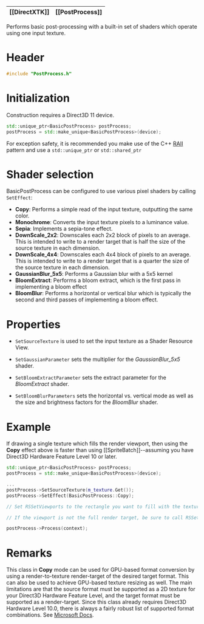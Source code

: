 |[[DirectXTK]]|[[PostProcess]]|
|---|---|

Performs basic post-processing with a built-in set of shaders which operate using one input texture.

# Header
```cpp
#include "PostProcess.h"
```

# Initialization
Construction requires a Direct3D 11 device.

```cpp
std::unique_ptr<BasicPostProcess> postProcess;
postProcess = std::make_unique<BasicPostProcess>(device);
```

For exception safety, it is recommended you make use of the C++ [RAII](http://en.wikipedia.org/wiki/Resource_Acquisition_Is_Initialization) pattern and use a ``std::unique_ptr`` or ``std::shared_ptr``

# Shader selection

BasicPostProcess can be configured to use various pixel shaders by calling ``SetEffect``:

* **Copy**: Performs a simple read of the input texture, outputting the same color.
* **Monochrome**: Converts the input texture pixels to a luminance value.
* **Sepia**: Implements a sepia-tone effect.
* **DownScale_2x2**: Downscales each 2x2 block of pixels to an average. This is intended to write to a render target that is half the size of the source texture in each dimension.
* **DownScale_4x4**: Downscales each 4x4 block of pixels to an average. This is intended to write to a render target that is a quarter the size of the source texture in each dimension.
* **GaussianBlur_5x5**: Performs a Gaussian blur with a 5x5 kernel
* **BloomExtract**: Performs a bloom extract, which is the first pass in implementing a bloom effect
* **BloomBlur**: Performs a horizontal or vertical blur which is typically the second and third passes of implementing a bloom effect.

# Properties

* ``SetSourceTexture`` is used to set the input texture as a Shader Resource View.

* ``SetGaussianParameter`` sets the multiplier for the *GaussianBlur_5x5* shader.

* ``SetBloomExtractParameter`` sets the extract parameter for the *BloomExtract* shader.

* ``SetBloomBlurParameters`` sets the horizontal vs. vertical mode as well as the size and brightness factors for the *BloomBlur* shader.

# Example

If drawing a single texture which fills the render viewport, then using the **Copy** effect above is faster than using [[SpriteBatch]]--assuming you have Direct3D Hardware Feature Level 10 or later.

```cpp
std::unique_ptr<BasicPostProcess> postProcess;
postProcess = std::make_unique<BasicPostProcess>(device);

...
postProcess->SetSourceTexture(m_texture.Get());
postProcess->SetEffect(BasicPostProcess::Copy);

// Set RSSetViewports to the rectangle you want to fill with the texture.

// If the viewport is not the full render target, be sure to call RSSetScissors as well.

postProcess->Process(context);
```

# Remarks

This class in **Copy** mode can be used for GPU-based format conversion by using a render-to-texture render-target of the desired target format. This can also be used to achieve GPU-based texture resizing as well. The main limitations are that the source format must be supported as a 2D texture for your Direct3D Hardware Feature Level, and the target format must be supported as a render-target. Since this class already requires Direct3D Hardware Level 10.0, there is always a fairly robust list of supported format combinations. See [Microsoft Docs](https://docs.microsoft.com/windows/win32/direct3ddxgi/format-support-for-direct3d-feature-level-10-0-hardware).


